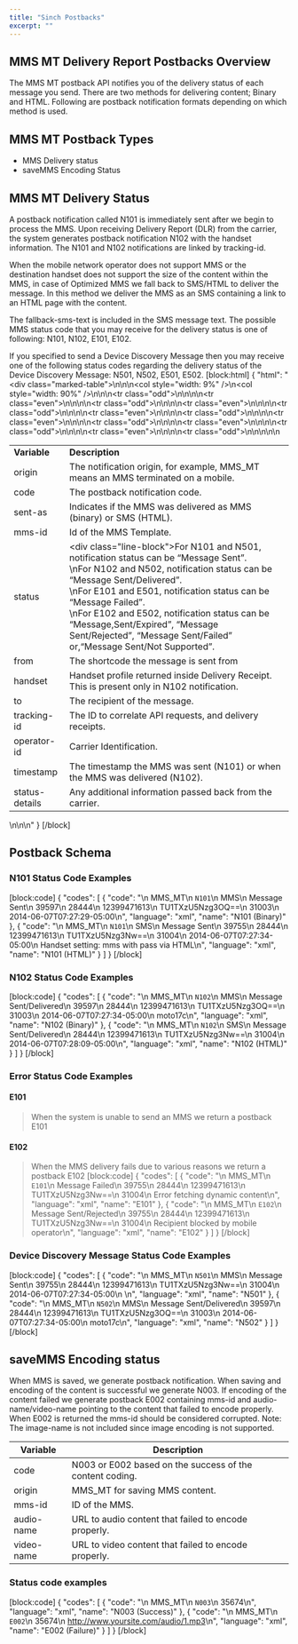 ```yaml
---
title: "Sinch Postbacks"
excerpt: ""
---
```

## MMS MT Delivery Report Postbacks Overview 
The MMS MT postback API notifies you of the delivery status of each message you send. There are two methods for delivering content; Binary and HTML. Following are postback notification formats depending on which method is used.

## MMS MT Postback Types

  - MMS Delivery status
  - saveMMS Encoding Status

## MMS MT Delivery Status 
A postback notification called N101 is immediately sent after we begin to process the MMS. Upon receiving Delivery Report (DLR) from the carrier, the system generates postback notification N102 with the handset information. The N101 and N102 notifications are linked by tracking-id.

When the mobile network operator does not support MMS or the destination handset does not support the size of the content within the MMS, in case of Optimized MMS we fall back to SMS/HTML to deliver the message. In this method we deliver the MMS as an SMS containing a link to an HTML page with the content.

The fallback-sms-text is included in the SMS message text. The possible MMS status code that you may receive for the delivery status is one of following: N101, N102, E101, E102.

If you specified to send a Device Discovery Message then you may receive one of the following status codes regarding the delivery status of the Device Discovery Message: N501, N502, E501, E502.
[block:html]
{
  "html": "<div class=\"marked-table\">\n<table>\n<colgroup>\n<col style=\"width: 9%\" />\n<col style=\"width: 90%\" />\n</colgroup>\n<tbody>\n<tr class=\"odd\">\n<td><strong>Variable</strong></td>\n<td><strong>Description</strong></td>\n</tr>\n<tr class=\"even\">\n<td>origin</td>\n<td>The notification origin, for example, MMS_MT means an MMS terminated on a mobile.</td>\n</tr>\n<tr class=\"odd\">\n<td>code</td>\n<td>The postback notification code.</td>\n</tr>\n<tr class=\"even\">\n<td>sent-as</td>\n<td>Indicates if the MMS was delivered as MMS (binary) or SMS (HTML).</td>\n</tr>\n<tr class=\"odd\">\n<td>mms-id</td>\n<td>Id of the MMS Template.</td>\n</tr>\n<tr class=\"even\">\n<td>status</td>\n<td><div class=\"line-block\">For N101 and N501, notification status can be “Message Sent”.<br />\nFor N102 and N502, notification status can be “Message Sent/Delivered”.<br />\nFor E101 and E501, notification status can be “Message Failed”.<br />\nFor E102 and E502, notification status can be “Message,Sent/Expired”, “Message Sent/Rejected”, “Message Sent/Failed” or,“Message Sent/Not Supported”.</div></td>\n</tr>\n<tr class=\"odd\">\n<td>from</td>\n<td>The shortcode the message is sent from</td>\n</tr>\n<tr class=\"even\">\n<td>handset</td>\n<td>Handset profile returned inside Delivery Receipt. This is present only in N102 notification.</td>\n</tr>\n<tr class=\"odd\">\n<td>to</td>\n<td>The recipient of the message.</td>\n</tr>\n<tr class=\"even\">\n<td>tracking-id</td>\n<td>The ID to correlate API requests, and delivery receipts.</td>\n</tr>\n<tr class=\"odd\">\n<td>operator-id</td>\n<td>Carrier Identification.</td>\n</tr>\n<tr class=\"even\">\n<td>timestamp</td>\n<td>The timestamp the MMS was sent (N101) or when the MMS was delivered (N102).</td>\n</tr>\n<tr class=\"odd\">\n<td>status-details</td>\n<td>Any additional information passed back from the carrier.</td>\n</tr>\n</tbody>\n</table>\n</div>\n\n<style></style>"
}
[/block]
## Postback Schema

### N101 Status Code Examples
[block:code]
{
  "codes": [
    {
      "code": "<postback>\n    <origin>MMS_MT</origin>\n    <code>N101</code>\n    <sent-as>MMS</sent-as>\n    <status>Message Sent</status>\n    <mms-id>39597</mms-id>\n    <from>28444</from>\n    <to>12399471613</to>\n    <tracking-id>TU1TXzU5Nzg3OQ==</tracking-id>\n    <operator-id>31003</operator-id>\n    <timestamp>2014-06-07T07:27:29-05:00</timestamp>\n</postback>",
      "language": "xml",
      "name": "N101 (Binary)"
    },
    {
      "code": "<postback>\n    <origin>MMS_MT</origin>\n    <code>N101</code>\n    <sent-as>SMS</sent-as>\n    <status>Message Sent</status>\n    <mms-id>39755</mms-id>\n    <from>28444</from>\n    <to>12399471613</to>\n    <tracking-id>TU1TXzU5Nzg3Nw==</tracking-id>\n    <operator-id>31004</operator-id>\n    <timestamp>2014-06-07T07:27:34-05:00</timestamp>\n    <status-details>Handset setting: mms with pass via HTML</status-details>\n</postback>",
      "language": "xml",
      "name": "N101 (HTML)"
    }
  ]
}
[/block]
### N102 Status Code Examples
[block:code]
{
  "codes": [
    {
      "code": "<postback>\n    <origin>MMS_MT</origin>\n    <code>N102</code>\n    <sent-as>MMS</sent-as>\n    <status>Message Sent/Delivered</status>\n    <mms-id>39597</mms-id>\n    <from>28444</from>\n    <to>12399471613</to>\n    <tracking-id>TU1TXzU5Nzg3OQ==</tracking-id>\n    <operator-id>31003</operator-id>\n    <timestamp>2014-06-07T07:27:34-05:00</timestamp>\n    <handset>moto17c</handset>\n</postback>",
      "language": "xml",
      "name": "N102 (Binary)"
    },
    {
      "code": "<postback>\n    <origin>MMS_MT</origin>\n    <code>N102</code>\n    <sent-as>SMS</sent-as>\n    <status>Message Sent/Delivered</status>\n    <from>28444</from>\n    <to>12399471613</to>\n    <tracking-id>TU1TXzU5Nzg3Nw==</tracking-id>\n    <operator-id>31004</operator-id>\n    <timestamp>2014-06-07T07:28:09-05:00</timestamp>\n</postback>",
      "language": "xml",
      "name": "N102 (HTML)"
    }
  ]
}
[/block]
### Error Status Code Examples
#### E101
> When the system is unable to send an MMS we return a postback E101
#### E102
> When the MMS delivery fails due to various reasons we return a postback E102
[block:code]
{
  "codes": [
    {
      "code": "<postback>\n    <origin>MMS_MT</origin>\n    <code>E101</code>\n    <status>Message Failed</status>\n    <mms-id>39755</mms-id>\n    <from>28444</from>\n    <to>12399471613</to>\n    <tracking-id>TU1TXzU5Nzg3Nw==</tracking-id>\n    <operator-id>31004</operator-id>\n    <status-details>Error fetching dynamic content</status-details>\n</postback>",
      "language": "xml",
      "name": "E101"
    },
    {
      "code": "<postback>\n    <origin>MMS_MT</origin>\n    <code>E102</code>\n    <status>Message Sent/Rejected</status>\n    <mms-id>39755</mms-id>\n    <from>28444</from>\n    <to>12399471613</to>\n    <tracking-id>TU1TXzU5Nzg3Nw==</tracking-id>\n    <operator-id>31004</operator-id>\n    <status-details>Recipient blocked by mobile operator</status-details>\n</postback>",
      "language": "xml",
      "name": "E102"
    }
  ]
}
[/block]
### Device Discovery Message Status Code Examples
[block:code]
{
  "codes": [
    {
      "code": "<postback>\n    <origin>MMS_MT</origin>\n    <code>N501</code>\n    <sent-as>MMS</sent-as>\n    <status>Message Sent</status>\n    <mms-id>39755</mms-id>\n    <from>28444</from>\n    <to>12399471613</to>\n    <tracking-id>TU1TXzU5Nzg3Nw==</tracking-id>\n    <operator-id>31004</operator-id>\n    <timestamp>2014-06-07T07:27:34-05:00</timestamp>\n    <status-details></status-details>\n</postback>",
      "language": "xml",
      "name": "N501"
    },
    {
      "code": "<postback>\n    <origin>MMS_MT</origin>\n    <code>N502</code>\n    <sent-as>MMS</sent-as>\n    <status>Message Sent/Delivered</status>\n    <mms-id>39597</mms-id>\n    <from>28444</from>\n    <to>12399471613</to>\n    <tracking-id>TU1TXzU5Nzg3OQ==</tracking-id>\n    <operator-id>31003</operator-id>\n    <timestamp>2014-06-07T07:27:34-05:00</timestamp>\n    <handset>moto17c</handset>\n</postback>",
      "language": "xml",
      "name": "N502"
    }
  ]
}
[/block]
## saveMMS Encoding status

When MMS is saved, we generate postback notification. When saving and encoding of the content is successful we generate N003. If encoding of the content failed we generate postback E002 containing mms-id and audio-name/video-name pointing to the content that failed to encode properly. When E002 is returned the mms-id should be considered corrupted. Note: The image-name is not included since image encoding is not supported.

|       Variable       |                 Description                                         |
| ------------ | -------------------------------------------------------- |
| code         | N003 or E002 based on the success of the content coding. |
| origin       | MMS\_MT for saving MMS content.                          |
| mms-id       | ID of the MMS.                                           |
| audio-name   | URL to audio content that failed to encode properly.     |
| video-name   | URL to video content that failed to encode properly.     |

### Status code examples
[block:code]
{
  "codes": [
    {
      "code": "<postback>\n    <origin>MMS_MT</origin>\n    <code>N003</code>\n    <mms-id>35674</mms-id>\n</postback>",
      "language": "xml",
      "name": "N003 (Success)"
    },
    {
      "code": "<postback>\n    <origin>MMS_MT</origin>\n    <code>E002</code>\n    <mms-id>35674</mms-id>\n    <audio-name>http://www.yoursite.com/audio/1.mp3</audio-name>\n</postback>",
      "language": "xml",
      "name": "E002 (Failure)"
    }
  ]
}
[/block]